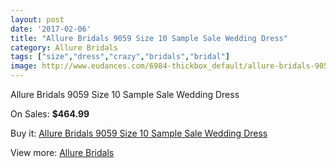 ```yaml
---
layout: post
date: '2017-02-06'
title: "Allure Bridals 9059 Size 10 Sample Sale Wedding Dress"
category: Allure Bridals
tags: ["size","dress","crazy","bridals","bridal"]
image: http://www.eudances.com/6984-thickbox_default/allure-bridals-9059-size-10-sample-sale-wedding-dress.jpg
---
```

Allure Bridals 9059 Size 10 Sample Sale Wedding Dress

On Sales: **$464.99**
<a href="https://www.eudances.com/en/allure-bridals/2551-allure-bridals-9059-size-10-sample-sale-wedding-dress.html"><amp-img layout="responsive" width="600" height="600" src="//www.eudances.com/6984-thickbox_default/allure-bridals-9059-size-10-sample-sale-wedding-dress.jpg" alt="Allure Bridals 9059 Size 10 Sample Sale Wedding Dress 0" /></a>
<a href="https://www.eudances.com/en/allure-bridals/2551-allure-bridals-9059-size-10-sample-sale-wedding-dress.html"><amp-img layout="responsive" width="600" height="600" src="//www.eudances.com/6987-thickbox_default/allure-bridals-9059-size-10-sample-sale-wedding-dress.jpg" alt="Allure Bridals 9059 Size 10 Sample Sale Wedding Dress 1" /></a>
<a href="https://www.eudances.com/en/allure-bridals/2551-allure-bridals-9059-size-10-sample-sale-wedding-dress.html"><amp-img layout="responsive" width="600" height="600" src="//www.eudances.com/6986-thickbox_default/allure-bridals-9059-size-10-sample-sale-wedding-dress.jpg" alt="Allure Bridals 9059 Size 10 Sample Sale Wedding Dress 2" /></a>
<a href="https://www.eudances.com/en/allure-bridals/2551-allure-bridals-9059-size-10-sample-sale-wedding-dress.html"><amp-img layout="responsive" width="600" height="600" src="//www.eudances.com/6985-thickbox_default/allure-bridals-9059-size-10-sample-sale-wedding-dress.jpg" alt="Allure Bridals 9059 Size 10 Sample Sale Wedding Dress 3" /></a>

Buy it: [Allure Bridals 9059 Size 10 Sample Sale Wedding Dress](https://www.eudances.com/en/allure-bridals/2551-allure-bridals-9059-size-10-sample-sale-wedding-dress.html "Allure Bridals 9059 Size 10 Sample Sale Wedding Dress")

View more: [Allure Bridals](https://www.eudances.com/en/2-allure-bridals "Allure Bridals")